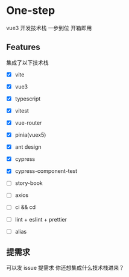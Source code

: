 # One-step

vue3 开发技术栈 一步到位 开箱即用

## Features

集成了以下技术栈

- [x] vite
- [x] vue3
- [x] typescript
- [x] vitest
- [x] vue-router
- [x] pinia(vuex5)
- [x] ant design
- [x] cypress
- [x] cypress-component-test
- [ ] story-book
- [ ] axios
- [ ] ci && cd
- [ ] lint + eslint + prettier
- [ ] alias


## 提需求

可以发 issue 提需求 你还想集成什么技术栈进来？

